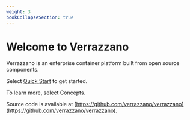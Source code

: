 ```yaml
---
weight: 3
bookCollapseSection: true
---
```

# Welcome to Verrazzano
Verrazzano is an enterprise container platform built from open source components.

Select [Quick Start](quickstart) to get started.

To learn more, select Concepts.

Source code is available at [https://github.com/verrazzano/verrazzano](https://github.com/verrazzano/verrazzano).
